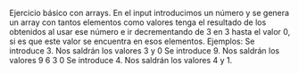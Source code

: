 Ejercicio básico con arrays. 
En el input introducimos un número y se genera un array con tantos elementos como valores
tenga el resultado de los obtenidos al usar ese número e ir decrementando de 3 en 3 hasta el valor 0, 
si es que este valor se encuentra en esos elementos.
Ejemplos: 
Se introduce 3. Nos saldrán los valores 3 y 0 
Se introduce 9. Nos saldrán los valores 9 6 3 0 
Se introduce 4. Nos saldrán los valores 4 y 1.
